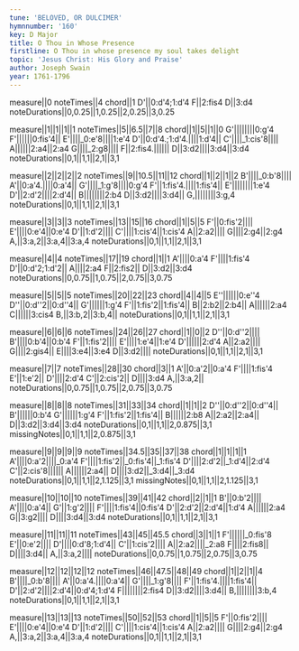 ```yaml
---
tune: 'BELOVED, OR DULCIMER'
hymnnumber: '160'
key: D Major
title: O Thou in Whose Presence
firstline: O Thou in whose presence my soul takes delight
topic: 'Jesus Christ: His Glory and Praise'
author: Joseph Swain
year: 1761-1796
---
```

measure||0
noteTimes||4
chord||1
D'||0:d'4;1:d'4
F||2:fis4
D||3:d4
noteDurations||0,0.25||1,0.25||2,0.25||3,0.25

measure||1||1||1||1
noteTimes||5||6.5||7||8
chord||1||5||1||0
G'||||||||0:g'4
F'||||||0:fis'4||
E'||||_0:e'8||||1:e'4
D'||0:d'4.;1:d'4.||||1:d'4||
C'||||_1:cis'8||||
A||||||2:a4||2:a4
G||||_2:g8||||
F||2:fis4.||||||
D||3:d2||||3:d4||3:d4
noteDurations||0,1||1,1||2,1||3,1

measure||2||2||2||2
noteTimes||9||10.5||11||12
chord||1||2||1||2
B'||||_0:b'8||||
A'||0:a'4.||||0:a'4||
G'||||_1:g'8||||0:g'4
F'||1:fis'4.||||1:fis'4||
E'||||||||1:e'4
D'||2:d'2||||2:d'4||
B||||||||2:b4
D||3:d2||||3:d4||
G,||||||||3:g,4
noteDurations||0,1||1,1||2,1||3,1

measure||3||3||3
noteTimes||13||15||16
chord||1||5||5
F'||0:fis'2||||
E'||||0:e'4||0:e'4
D'||1:d'2||||
C'||||1:cis'4||1:cis'4
A||2:a2||||
G||||2:g4||2:g4
A,||3:a,2||3:a,4||3:a,4
noteDurations||0,1||1,1||2,1||3,1

measure||4||4
noteTimes||17||19
chord||1||1
A'||||0:a'4
F'||||1:fis'4
D'||0:d'2;1:d'2||
A||||2:a4
F||2:fis2||
D||3:d2||3:d4
noteDurations||0,0.75||1,0.75||2,0.75||3,0.75

measure||5||5||5
noteTimes||20||22||23
chord||4||4||5
E''||||||0:e''4
D''||0:d''2||0:d''4||
G'||||||1:g'4
F'||1:fis'2||1:fis'4||
B||2:b2||2:b4||
A||||||2:a4
C||||||3:cis4
B,||3:b,2||3:b,4||
noteDurations||0,1||1,1||2,1||3,1

measure||6||6||6
noteTimes||24||26||27
chord||1||0||2
D''||0:d''2||||
B'||||0:b'4||0:b'4
F'||1:fis'2||||
E'||||1:e'4||1:e'4
D'||||||2:d'4
A||2:a2||||
G||||2:gis4||
E||||3:e4||3:e4
D||3:d2||||
noteDurations||0,1||1,1||2,1||3,1

measure||7||7
noteTimes||28||30
chord||3||1
A'||0:a'2||0:a'4
F'||||1:fis'4
E'||1:e'2||
D'||||2:d'4
C'||2:cis'2||
D||||3:d4
A,||3:a,2||
noteDurations||0,0.75||1,0.75||2,0.75||3,0.75

measure||8||8||8
noteTimes||31||33||34
chord||1||1||2
D''||0:d''2||0:d''4||
B'||||||0:b'4
G'||||||1:g'4
F'||1:fis'2||1:fis'4||
B||||||2:b8
A||2:a2||2:a4||
D||3:d2||3:d4||3:d4
noteDurations||0,1||1,1||2,0.875||3,1
missingNotes||0,1||1,1||2,0.875||3,1

measure||9||9||9||9
noteTimes||34.5||35||37||38
chord||1||1||1||1
A'||||0:a'2||||_0:a'4
F'||||1:fis'2||_0:fis'4||_1:fis'4
D'||||2:d'2||_1:d'4||2:d'4
C'||2:cis'8||||||
A||||||2:a4||
D||||3:d2||_3:d4||_3:d4
noteDurations||0,1||1,1||2,1.125||3,1
missingNotes||0,1||1,1||2,1.125||3,1

measure||10||10||10
noteTimes||39||41||42
chord||2||1||1
B'||0:b'2||||
A'||||0:a'4||
G'||1:g'2||||
F'||||1:fis'4||0:fis'4
D'||2:d'2||2:d'4||1:d'4
A||||||2:a4
G||3:g2||||
D||||3:d4||3:d4
noteDurations||0,1||1,1||2,1||3,1

measure||11||11||11
noteTimes||43||45||45.5
chord||3||1||1
F'||||||_0:fis'8
E'||0:e'2||||
D'||||0:d'8;1:d'4||
C'||1:cis'2||||
A||2:a2||||_2:a8
F||||2:fis8||
D||||3:d4||
A,||3:a,2||||
noteDurations||0,0.75||1,0.75||2,0.75||3,0.75

measure||12||12||12||12
noteTimes||46||47.5||48||49
chord||1||2||1||4
B'||||_0:b'8||||
A'||0:a'4.||||0:a'4||
G'||||_1:g'8||||
F'||1:fis'4.||||1:fis'4||
D'||2:d'2||||2:d'4||0:d'4;1:d'4
F||||||||2:fis4
D||3:d2||||3:d4||
B,||||||||3:b,4
noteDurations||0,1||1,1||2,1||3,1

measure||13||13||13
noteTimes||50||52||53
chord||1||5||5
F'||0:fis'2||||
E'||||0:e'4||0:e'4
D'||1:d'2||||
C'||||1:cis'4||1:cis'4
A||2:a2||||
G||||2:g4||2:g4
A,||3:a,2||3:a,4||3:a,4
noteDurations||0,1||1,1||2,1||3,1

